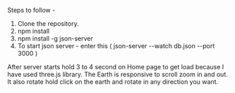 Steps to follow -

1. Clone the repository.
2. npm install
3. npm install -g json-server
4. To start json server - enter this ( json-server --watch db.json --port 3000 )

After server starts hold 3 to 4 second on Home page to get load because I have used three.js library. The Earth is responsive to scroll zoom in and out. It also rotate hold click on the earth and rotate in any direction you want.
